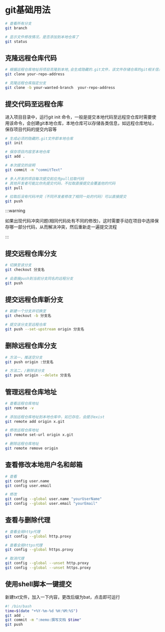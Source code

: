 # git基础用法

```bash
# 查看所有分支
git branch 

# 显示文件修改情况，是否添加到本地仓库了
git status 
```

## 克隆远程仓库代码

```bash
# 根据远程仓库地址将项目克隆到本地,会生成隐藏的.git文件，该文件存储仓库的git相关信息
git clone your-repo-address

# 克隆远程仓库指定分支
git clone -b your-wanted-branch  your-repo-address
```

## 提交代码至远程仓库

进入项目目录中，运行git init 命令，一般是提交本地代码至远程空仓库时需要使用该命令，会创建git本地仓库，本地仓库可以存储各类信息，如远程仓库地址，保存项目代码的提交内容等

```bash
# 生成必须的隐藏的.git文件即本地仓库
git init   

# 保存项目内容至本地仓库
git add . 

# 本次提交的说明
git commit -m "commitText" 

# 多人开发的项目每次提交前应先pull拉取代码
# 其他开发者可能比你先提交代码，不拉取直接提交会覆盖他的代码
git pull  

# 拉取后没有代码冲突（不同开发者修改了相同一处的代码）可以直接提交
git push  
```

:::warning

如果出现代码冲突问题(相同代码处有不同的修改)，这时需要手动在项目中选择保存哪一部分代码，从而解决冲突，然后重新走一遍提交流程

:::

## 提交远程仓库分支

```bash
# 切换至该分支
git checkout 分支名

# 会直接push到当前分支同名的远程分支
git push  
```

## 提交远程仓库新分支

```bash
# 新建一个分支并切换至
git checkout -b 分支名  

# 提交该分支至远程仓库
git push --set-upstream origin 分支名  
```

## 删除远程仓库分支

```bash
# 方法一，推送空分支
git push origin :分支名

# 方法二，/删除该分支
git push origin --delete 分支名 
```

## 管理远程仓库地址

```bash
# 查看远程仓库地址
git remote -v 

# 添加远程仓库地址到本地仓库中，如已存在，会提示exist
git remote add origin x.git 

# 修改远程仓库地址
git remote set-url origin x.git 

# 删除远程仓库地址
git remote remove origin
```

## 查看修改本地用户名和邮箱

```bash
# 查看
git config user.name
git config user.email

# 修改
git config --global user.name "yourUserName"
git config --global user.email "yourEmail"
```

## 查看与删除代理

```bash
# 查看全局http代理
git config --global http.proxy

# 查看全局https代理
git config --global https.proxy

# 取消代理
git config --global --unset http.proxy
git config --global --unset https.proxy
```

## 使用shell脚本一键提交

新建txt文件，加入一下内容，更改后缀为bat，点击即可运行

```bash
#! /bin/bash
time=$(date "+%Y-%m-%d %H:%M:%S")
git add .
git commit -m ":memo:撰写文档 $time"
git push
```

